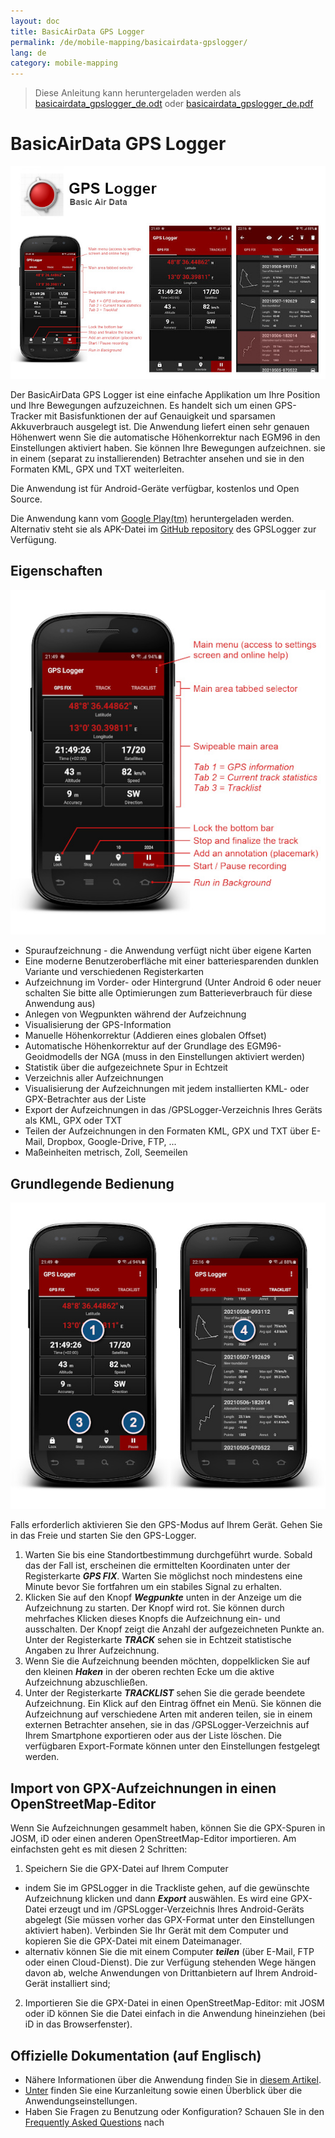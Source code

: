 ```yaml
---
layout: doc
title: BasicAirData GPS Logger
permalink: /de/mobile-mapping/basicairdata-gpslogger/
lang: de
category: mobile-mapping
---
```


> Diese Anleitung kann heruntergeladen werden als [basicairdata_gpslogger_de.odt](/files/basicairdata_gpslogger_de.odt) oder [basicairdata_gpslogger_de.pdf](/files/basicairdata_gpslogger_de.pdf)  

BasicAirData GPS Logger
=======================

![BasicAirData-GPSLogger-002][]

Der BasicAirData GPS Logger ist eine einfache Applikation um Ihre Position und Ihre Bewegungen aufzuzeichnen. Es handelt sich um einen GPS-Tracker mit Basisfunktionen der auf Genauigkeit und sparsamen Akkuverbrauch ausgelegt ist. Die Anwendung liefert einen sehr genauen Höhenwert wenn Sie die automatische Höhenkorrektur nach EGM96 in den Einstellungen aktiviert haben. Sie können Ihre Bewegungen aufzeichnen. sie in einem (separat zu installierenden)  Betrachter ansehen und sie in den Formaten KML, GPX und TXT weiterleiten.

Die Anwendung ist für Android-Geräte verfügbar, kostenlos und Open Source.

Die Anwendung kann vom [Google Play(tm)](https://play.google.com/store/apps/details?id=eu.basicairdata.graziano.gpslogger) heruntergeladen werden.<br>
Alternativ steht sie als APK-Datei im [GitHub repository](https://github.com/BasicAirData/GPSLogger/tree/master/apk) des GPSLogger zur Verfügung.

Eigenschaften
--------

![BasicAirData-GPSLogger-000][]

* Spuraufzeichnung - die Anwendung verfügt nicht über eigene Karten
* Eine moderne Benutzeroberfläche mit einer batteriesparenden dunklen Variante und verschiedenen Registerkarten
* Aufzeichnung im Vorder- oder Hintergrund (Unter Android 6 oder neuer schalten Sie bitte alle Optimierungen zum Batterieverbrauch für diese Anwendung aus)
* Anlegen von Wegpunkten während der Aufzeichnung
* Visualisierung der GPS-Information
* Manuelle Höhenkorrektur (Addieren eines globalen Offset)
* Automatische Höhenkorrektur auf der Grundlage des EGM96-Geoidmodells der NGA (muss in den Einstellungen aktiviert werden)
* Statistik über die aufgezeichnete Spur in Echtzeit
* Verzeichnis aller Aufzeichnungen
* Visualisierung der Aufzeichnungen mit jedem installierten KML- oder GPX-Betrachter aus der Liste
* Export der Aufzeichnungen in das /GPSLogger-Verzeichnis Ihres Geräts als KML, GPX oder TXT
* Teilen der Aufzeichnungen in den Formaten KML, GPX und TXT über E-Mail, Dropbox, Google-Drive, FTP, ...
* Maßeinheiten metrisch, Zoll, Seemeilen

Grundlegende Bedienung
-----------

![BasicAirData-GPSLogger-001][]

Falls erforderlich aktivieren Sie den GPS-Modus auf Ihrem Gerät. Gehen Sie in das Freie und starten Sie den GPS-Logger.

1. Warten Sie bis eine Standortbestimmung durchgeführt wurde. Sobald das der Fall ist, erscheinen die ermittelten Koordinaten unter der Registerkarte ___GPS FIX___. Warten Sie möglichst noch mindestens eine Minute bevor Sie fortfahren um ein stabiles Signal zu erhalten.
2. Klicken Sie auf den Knopf ___Wegpunkte___ unten in der Anzeige um die Aufzeichnung zu starten. Der Knopf wird rot. Sie können durch mehrfaches Klicken dieses Knopfs die Aufzeichnung ein- und ausschalten. Der Knopf zeigt die Anzahl der aufgezeichneten Punkte an.
Unter der Registerkarte ___TRACK___ sehen sie in Echtzeit statistische Angaben zu Ihrer Aufzeichnung.
3. Wenn Sie die Aufzeichnung beenden möchten, doppelklicken Sie auf den kleinen ___Haken___ in der oberen rechten Ecke um die aktive Aufzeichnung abzuschließen.
4. Unter der Registerkarte ___TRACKLIST___ sehen Sie die gerade beendete Aufzeichnung. Ein Klick auf den Eintrag öffnet ein Menü. Sie können die Aufzeichnung auf verschiedene Arten mit anderen teilen, sie in einem externen Betrachter ansehen, sie in das /GPSLogger-Verzeichnis auf Ihrem Smartphone exportieren oder aus der Liste löschen. Die verfügbaren Export-Formate können unter den Einstellungen festgelegt werden.

Import von GPX-Aufzeichnungen in einen OpenStreetMap-Editor
--------------------------------------------

Wenn Sie Aufzeichnungen gesammelt haben, können Sie die GPX-Spuren in JOSM, iD oder einen anderen OpenStreetMap-Editor importieren.
Am einfachsten geht es mit diesen 2 Schritten:

1. Speichern Sie die GPX-Datei auf Ihrem Computer 
* indem Sie im GPSLogger in die Trackliste gehen, auf die gewünschte Aufzeichnung klicken und dann ___Export___ auswählen. Es wird eine GPX-Datei erzeugt und im /GPSLogger-Verzeichnis Ihres Android-Geräts abgelegt (Sie müssen vorher das GPX-Format unter den Einstellungen aktiviert haben). Verbinden Sie Ihr Gerät mit dem Computer und kopieren Sie die GPX-Datei mit einem Dateimanager.
* alternativ können Sie die mit einem Computer ___teilen___ (über E-Mail, FTP oder einen Cloud-Dienst). Die zur Verfügung stehenden Wege hängen davon ab, welche Anwendungen von Drittanbietern auf Ihrem Android-Gerät installiert sind;
2. Importieren Sie die GPX-Datei in einen OpenStreetMap-Editor: mit JOSM oder iD können Sie die Datei einfach in die Anwendung hineinziehen (bei iD in das Browserfenster).

Offizielle Dokumentation (auf Englisch)
----------------------

- Nähere Informationen über die Anwendung finden Sie in [diesem Artikel](http://www.basicairdata.eu/projects/android/android-gps-logger/).<br>
- [Unter](http://www.basicairdata.eu/projects/android/android-gps-logger/getting-started-guide-for-gps-logger/) finden Sie eine Kurzanleitung sowie einen Überblick über die Anwendungseinstellungen.<br>
- Haben Sie Fragen zu Benutzung oder Konfiguration? Schauen SIe in den [Frequently Asked Questions](https://github.com/BasicAirData/GPSLogger/blob/master/readme.md#frequently-asked-questions) nach

[BasicAirData-GPSLogger-002]:  /images/mobile-mapping/basicairdata-gpslogger_002.en.jpg
[BasicAirData-GPSLogger-000]:  /images/mobile-mapping/basicairdata-gpslogger_000.en.jpg
[BasicAirData-GPSLogger-001]:  /images/mobile-mapping/basicairdata-gpslogger_001.en.jpg